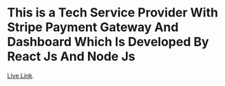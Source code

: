 # This is a Tech Service Provider With Stripe Payment Gateway And Dashboard Which Is Developed By React Js And Node Js

[Live Link](https://angry-montalcini-9c25f1.netlify.app/).
